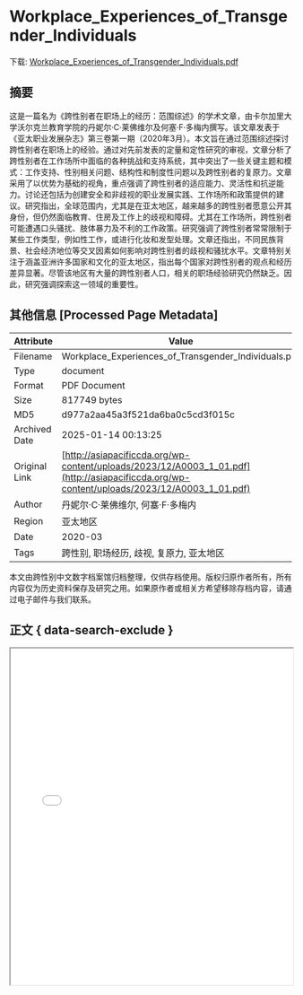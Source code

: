# Workplace_Experiences_of_Transgender_Individuals

<!-- tcd_download_link -->
下载: [Workplace_Experiences_of_Transgender_Individuals.pdf](Workplace_Experiences_of_Transgender_Individuals.pdf)
<!-- tcd_download_link_end -->

## 摘要

<!-- tcd_abstract -->
这是一篇名为《跨性别者在职场上的经历：范围综述》的学术文章，由卡尔加里大学沃尔克兰教育学院的丹妮尔·C·莱佛维尔及何塞·F·多梅内撰写。该文章发表于《亚太职业发展杂志》第三卷第一期（2020年3月）。本文旨在通过范围综述探讨跨性别者在职场上的经验。通过对先前发表的定量和定性研究的审视，文章分析了跨性别者在工作场所中面临的各种挑战和支持系统，其中突出了一些关键主题和模式：工作支持、性别相关问题、结构性和制度性问题以及跨性别者的复原力。文章采用了以优势为基础的视角，重点强调了跨性别者的适应能力、灵活性和抗逆能力。讨论还包括为创建安全和非歧视的职业发展实践、工作场所和政策提供的建议。研究指出，全球范围内，尤其是在亚太地区，越来越多的跨性别者愿意公开其身份，但仍然面临教育、住房及工作上的歧视和障碍。尤其在工作场所，跨性别者可能遭遇口头骚扰、肢体暴力及不利的工作政策。研究强调了跨性别者常常限制于某些工作类型，例如性工作，或进行化妆和发型处理。文章还指出，不同民族背景、社会经济地位等交叉因素如何影响对跨性别者的歧视和骚扰水平。文章特别关注于涵盖亚洲许多国家和文化的亚太地区，指出每个国家对跨性别者的观点和经历差异显著。尽管该地区有大量的跨性别者人口，相关的职场经验研究仍然缺乏。因此，研究强调探索这一领域的重要性。

<!-- tcd_abstract_end -->

## 其他信息 [Processed Page Metadata]

| Attribute       | Value                                  |
|-----------------|----------------------------------------|
| Filename        | Workplace_Experiences_of_Transgender_Individuals.pdf                             |
| Type            | document                                 |
| Format          | PDF Document                               |
| Size            | 817749 bytes                           |
| MD5             | d977a2aa45a3f521da6ba0c5cd3f015c                                  |
| Archived Date   | 2025-01-14 00:13:25                             |
| Original Link   | [http://asiapacificcda.org/wp-content/uploads/2023/12/A0003_1_01.pdf](http://asiapacificcda.org/wp-content/uploads/2023/12/A0003_1_01.pdf)                         |
| Author          | 丹妮尔·C·莱佛维尔, 何塞·F·多梅内                               |
| Region          | 亚太地区                               |
| Date            | 2020-03                                 |
| Tags            | 跨性别, 职场经历, 歧视, 复原力, 亚太地区                                 |

本文由跨性别中文数字档案馆归档整理，仅供存档使用。版权归原作者所有，所有内容仅为历史资料保存及研究之用。如果原作者或相关方希望移除存档内容，请通过电子邮件与我们联系。

## 正文 { data-search-exclude }

<!-- tcd_main_text -->
<iframe src="../Workplace_Experiences_of_Transgender_Individuals.pdf" width="100%" height="600px">
    <p>无法显示PDF，请下载查看。</p>
</iframe>
<!-- tcd_main_text_end -->

